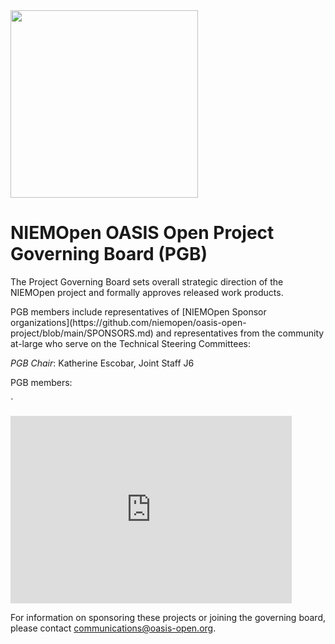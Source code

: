 <img src="/artwork/NIEM-NO-Logo-v5.png" width="300">

<h1>NIEMOpen OASIS Open Project Governing Board (PGB)</h1>

<p>The Project Governing Board sets overall strategic direction of the NIEMOpen project and formally approves released work products.</p> 

<p>PGB members include representatives of [NIEMOpen Sponsor organizations](https://github.com/niemopen/oasis-open-project/blob/main/SPONSORS.md) and representatives from the community at-large who serve on the Technical Steering Committees:</p>

<p><i>PGB Chair</i>: Katherine Escobar, Joint Staff J6</p>

<p>PGB members:</p>
`
<p><iframe src="https://docs.google.com/spreadsheets/d/e/2PACX-1vT38MUZFWO1ISzQWC6wSulN7IJCmYdSOIxBiofgO4c8mRF0hOuLEO59bW6McK2Lm0DgJkpaPLAf38AI/pubhtml?gid=195936653&amp;single=true&amp;widget=true&amp;headers=false" style="border-style: none; width: 450px; height: 300px" title="NIEMOpen Project Governing Board members]"></iframe>
</p>

<p>For information on sponsoring these projects or joining the governing board, please contact <a href="mailto:communications@oasis-open.org">communications@oasis-open.org</a>. </p>
